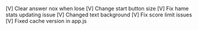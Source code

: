 [V] Clear answer nox when lose
[V] Change start button size
[V] Fix hame stats updating issue
[V] Changed text background
[V] Fix score limit issues
[V] Fixed cache version in app.js
